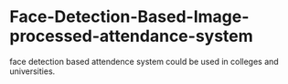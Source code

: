 # Face-Detection-Based-Image-processed-attendance-system
face detection based attendence system could be used in colleges and universities.
